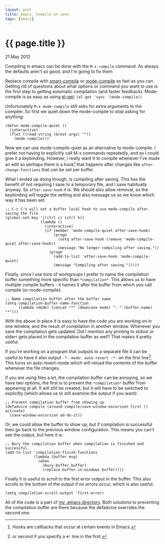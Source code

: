 ```yaml
---
layout: post
title: Emacs, Compile on save
tags: [emacs]
---
```


{{ page.title }}
================
<p class="meta">21 May 2012</p>

Compiling in emacs can be done with the `M-x compile` command. As always the defaults aren't so good, and I'm going to fix them

Replace compile with [smart-compile](http://www.emacswiki.org/emacs/SmartCompile) or [mode-compile](http://emacswiki.org/emacs/ModeCompile) as fast as you can. Getting rid of questions about what options or command you want to use is the first step to getting automatic compilation (and faster feedback). Mode-compile is as easy as using [el-get](https://github.com/dimitri/el-get): `(el-get 'sync '(mode-compile))`

Unfortunately `M-x mode-compile` still asks for extra arguments to the compiler. So first we quiet down the mode-compile to stop asking for anything:

~~~
(defun mode-compile-quiet ()
  (interactive)
  (flet ((read-string (&rest args) ""))
    (mode-compile)))
~~~

Now we can use mode-compile-quiet as an alternative to mode-compile. I prefer not having to explicitly call M-x commands repeatedly, and so I could give it a keybinding. However, I really want it to compile whenever I've made an edit so perhaps there is a hook[^1] that happens after changes like `after-change-functions` that can be set per buffer.

What I ended up doing though, is compiling after saving. This has the benefit of not requiring I save to a temporary file, and I save habitually anyway. So `after-save-hook` it is. We should also allow removal, so the keybinding will toggle the setting and also message us so we know which way it has been set.

~~~
;; C-c C-% will set a buffer local hook to use mode-compile after saving the file
(global-set-key '[(ctrl c) (ctrl %)]
                (lambda () 
                  (interactive)
                  (if (member 'mode-compile-quiet after-save-hook)
                      (progn
                        (setq after-save-hook (remove 'mode-compile-quiet after-save-hook))
                        (message "No longer compiling after saving."))
                    (progn
                      (add-to-list 'after-save-hook 'mode-compile-quiet)
                      (message "Compiling after saving.")))))
~~~

Finally, since I use tons of workgroups I prefer to name the compilation buffer something more specific than `*compilation*`. This allows us to have multiple compile buffers - it names it after the buffer from which you call compile (or mode-compile):

~~~
;; Name compilation buffer after the buffer name
(setq compilation-buffer-name-function 
      (lambda (mode) (concat "*" (downcase mode) ": " (buffer-name) "*")))
~~~

With the above in place it is easy to have the code you are working on in one window, and the result of compilation in another window. Whenever you save the compilation gets updated. Did I mention any printing to stdout or stderr gets placed in the compilation buffer as well? That makes it pretty useful.

If you're working on a program that outputs to a separate file it can be useful to have it also output `-*- mode: auto-revert -*-` on the first line[^2]. This turns on auto-revert-mode which will reload the contents of the buffer whenever the file changes.

If you are using files a lot, the compilation buffer can be annoying, so we have two options, the first is to prevent the `*compilation*` buffer from appearing at all. It will still be created, but it will have to be switched to explicitly (which allows us to still examine the output if you want):
~~~
;; Prevent compilation buffer from showing up
(defadvice compile (around compile/save-window-excursion first () activate)
  (save-window-excursion ad-do-it))
~~~

Or, we could allow the buffer to show up, but if compilation is successful then go back to the previous window configuration. This means you can't see the output, but here it is:
~~~
;; Bury the compilation buffer when compilation is finished and successful.
(add-to-list 'compilation-finish-functions
             (lambda (buffer msg)
               (when 
                 (bury-buffer buffer)
                 (replace-buffer-in-windows buffer))))
~~~

Finally it is useful to scroll to the first error output in the buffer. This also scrolls to the bottom of the output if no errors occur, which is also useful:
~~~
(setq compilation-scroll-output 'first-error)
~~~

All of the code is a part of [my .emacs directory](https://github.com/vwood/.emacs.d). Both solutions to preventing the compilation buffer are there because the defadvice overrides the second one.

[^1]: Hooks are callbacks that occur at certain events in Emacs.
[^2]: or second if you specify a `#!` line in the first.
